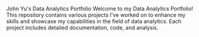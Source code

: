 John Yu's Data Analytics Portfolio
Welcome to my Data Analytics Portfolio! This repository contains various projects I've worked on to enhance my skills and showcase my capabilities in the field of data analytics. Each project includes detailed documentation, code, and analysis.
